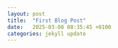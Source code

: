 ```yaml
---
layout: post
title:  "First Blog Post"
date:   2025-03-08 08:35:45 +0100
categories: jekyll update
---
```

